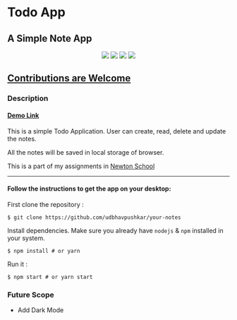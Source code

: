 # Todo App

## A Simple Note App

<p align="center">
<img src="https://img.shields.io/badge/made by-udbhavpushkar-green">
<img src="https://img.shields.io/badge/react-17.0.1-blue">
<img src="https://badges.frapsoft.com/os/v1/open-source.svg?v=103">
<img src="https://img.shields.io/badge/PRs-welcome-yellow">
</p>

[Contributions are Welcome](https://github.com/udbhavpushkar/your-notes)
---

### Description

#### [Demo Link](https://todo-by-us.netlify.app/)

This is a simple Todo Application. User can create, read, delete and update the notes.

All the notes will be saved in local storage of browser.

This is a part of my assignments in [Newton School](https://www.newtonschool.co/)

***


#### Follow the instructions to get the app on your desktop: 

First clone the repository : 

```shell script
$ git clone https://github.com/udbhavpushkar/your-notes
```

Install dependencies. Make sure you already have ``nodejs`` & ``npm`` installed in your system.
```shell script
$ npm install # or yarn
```

Run it : 
```shell script
$ npm start # or yarn start
```


### Future Scope
- Add Dark Mode